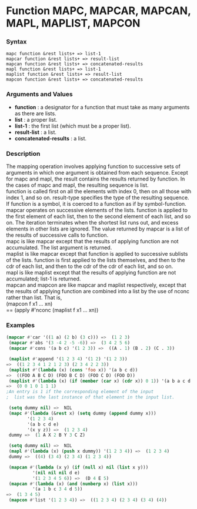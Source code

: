<!-- Generated on 05/10/2020 by https://github.com/anto2oo/clhs-evolved -->

# Function MAPC, MAPCAR, MAPCAN, MAPL, MAPLIST, MAPCON

### Syntax
`mapc function &rest lists+ => list-1`  
`mapcar function &rest lists+ => result-list`  
`mapcan function &rest lists+ => concatenated-results`  
`mapl function &rest lists+ => list-1`  
`maplist function &rest lists+ => result-list`  
`mapcon function &rest lists+ => concatenated-results`  


### Arguments and Values
- **function** : a designator for a function that must take as many arguments as there are lists.   
- **list** : a proper list.   
- **list-1** : the first list (which must be a proper list).   
- **result-list** : a list.   
- **concatenated-results** : a list.   


### Description
The mapping operation involves applying function to successive sets of arguments in which one argument is obtained from each sequence. Except for mapc and mapl, the result contains the results returned by function. In the cases of mapc and mapl, the resulting sequence is list.  
function is called first on all the elements with index 0, then on all those with index 1, and so on. result-type specifies the type of the resulting sequence.  If function is a symbol, it is coerced to a function as if by symbol-function.  
mapcar operates on successive elements of the lists. function is applied to the first element of each list, then to the second element of each list, and so on. The iteration terminates when the shortest list runs out, and excess elements in other lists are ignored. The value returned by mapcar is a list of the results of successive calls to function.  
mapc is like mapcar except that the results of applying function are not accumulated. The list argument is returned.  
maplist is like mapcar except that function is applied to successive sublists of the lists. function is first applied to the lists themselves, and then to the cdr of each list, and then to the cdr of the cdr of each list, and so on.  
mapl is like maplist except that the results of applying function are not accumulated; list-1 is returned.  
mapcan and mapcon are like mapcar and maplist respectively, except that the results of applying function are combined into a list by the use of nconc rather than list. That is,  
 (mapcon f x1 ... xn)  
   ==  (apply #'nconc (maplist f x1 ... xn))



### Examples
```lisp 
(mapcar #'car '((1 a) (2 b) (3 c))) =>  (1 2 3) 
 (mapcar #'abs '(3 -4 2 -5 -6)) =>  (3 4 2 5 6)
 (mapcar #'cons '(a b c) '(1 2 3)) =>  ((A . 1) (B . 2) (C . 3))

 (maplist #'append '(1 2 3 4) '(1 2) '(1 2 3)) 
=>  ((1 2 3 4 1 2 1 2 3) (2 3 4 2 2 3)) 
 (maplist #'(lambda (x) (cons 'foo x)) '(a b c d))
=>  ((FOO A B C D) (FOO B C D) (FOO C D) (FOO D))
 (maplist #'(lambda (x) (if (member (car x) (cdr x)) 0 1)) '(a b a c d b c))
=>  (0 0 1 0 1 1 1)
;An entry is 1 if the corresponding element of the input
;  list was the last instance of that element in the input list.

 (setq dummy nil) =>  NIL 
 (mapc #'(lambda (&rest x) (setq dummy (append dummy x)))
        '(1 2 3 4)
        '(a b c d e)
        '(x y z)) =>  (1 2 3 4) 
 dummy =>  (1 A X 2 B Y 3 C Z)                   

 (setq dummy nil) =>  NIL 
 (mapl #'(lambda (x) (push x dummy)) '(1 2 3 4)) =>  (1 2 3 4) 
 dummy =>  ((4) (3 4) (2 3 4) (1 2 3 4)) 

 (mapcan #'(lambda (x y) (if (null x) nil (list x y)))
          '(nil nil nil d e)
          '(1 2 3 4 5 6)) =>  (D 4 E 5) 
 (mapcan #'(lambda (x) (and (numberp x) (list x)))
          '(a 1 b c 3 4 d 5))
=>  (1 3 4 5)
 (mapcon #'list '(1 2 3 4)) =>  ((1 2 3 4) (2 3 4) (3 4) (4))
```
